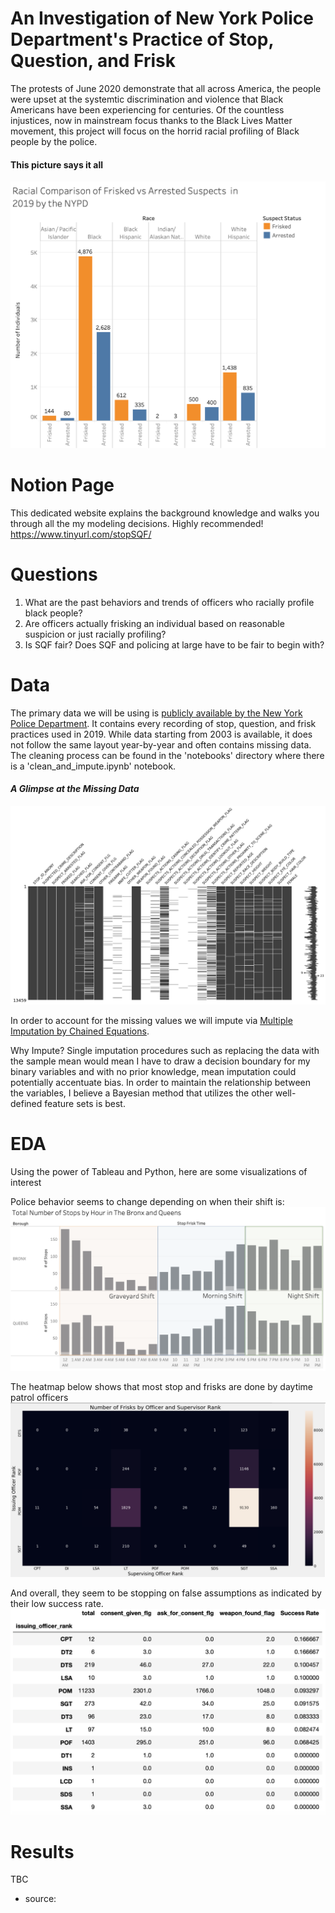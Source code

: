 # An Investigation of New York Police Department's Practice of Stop, Question, and Frisk

The protests of June 2020 demonstrate that all across America, the people were upset at the systemtic discrimination and violence that Black Americans have been experiencing for centuries. Of the countless injustices, now in mainstream focus thanks to the Black Lives Matter movement, this project will focus on the horrid racial profiling of Black people by the police.

#### This picture says it all
![Image 1a](https://github.com/WinsonTruong/police/blob/master/images/frisk_v_arrest2.png)


# Notion Page
This dedicated website explains the background knowledge and walks you through all the my modeling decisions. Highly recommended!
https://www.tinyurl.com/stopSQF/

# Questions 
1. What are the past behaviors and trends of officers who racially profile black people?
2. Are officers actually frisking an individual based on reasonable suspicion or just racially profiling?
3. Is SQF fair? Does SQF and policing at large have to be fair to begin with?

# Data
The primary data we will be using is [publicly available by the New York Police Department](https://www1.nyc.gov/site/nypd/stats/reports-analysis/stopfrisk.page). It contains every recording of stop, question, and frisk practices used in 2019. While data starting from 2003 is available, it does not follow the same layout year-by-year and often contains missing data. The cleaning process can be found in the 'notebooks' directory where there is a 'clean_and_impute.ipynb' notebook.

#### _A Glimpse at the Missing Data_

![Image 2](https://github.com/WinsonTruong/police/blob/master/images/missing_data.png)

In order to account for the missing values we will impute via [Multiple Imputation by Chained Equations](https://www.ncbi.nlm.nih.gov/pmc/articles/PMC3074241/).

Why Impute? Single imputation procedures such as replacing the data with the sample mean would mean I have to draw a decision boundary for my binary variables and with no prior knowledge, mean imputation could potentially accentuate bias. In order to maintain the relationship between the variables, I believe a Bayesian method that utilizes the other well-defined feature sets is best.

# EDA
Using the power of Tableau and Python, here are some visualizations of interest

Police behavior seems to change depending on when their shift is:
![Image 3](https://github.com/WinsonTruong/police/blob/master/images/bronx_queens.png)


The heatmap below shows that most stop and frisks are done by daytime patrol officers
![Image 4](https://github.com/WinsonTruong/police/blob/master/images/police_rank.png)

And overall, they seem to be stopping on false assumptions as indicated by their low success rate.
![Image 5](https://github.com/WinsonTruong/police/blob/master/images/police_rank2.png)



# Results
TBC




* source: 
